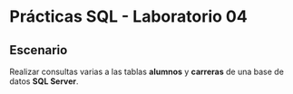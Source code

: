 # Prácticas SQL - Laboratorio 04

## Escenario
Realizar consultas varias a las tablas __alumnos__ y __carreras__ de una base de datos __SQL Server__.